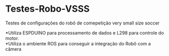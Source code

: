 # Testes-Robo-VSSS

Testes de configurações do robô de comepetição very small size soccer

*Utiliza ESPDUINO para processamento de dados e L298 para controle do motor.  
*Utiliza o ambiente ROS para conseguir a integração do Robô com a câmera
